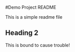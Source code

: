 #Demo Project README



This is a simple readme file



## Heading 2



This is bound to cause trouble!